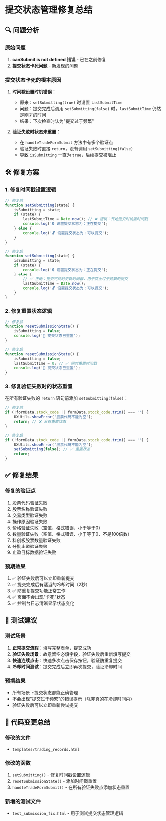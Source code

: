 # 提交状态管理修复总结

## 🔍 问题分析

### 原始问题
1. **canSubmit is not defined 错误** - 已在之前修复
2. **提交状态卡死问题** - 新发现的问题

### 提交状态卡死的根本原因
1. **时间戳设置时机错误**：
   - 原来：`setSubmitting(true)` 时设置 `lastSubmitTime`
   - 问题：提交完成后调用 `setSubmitting(false)` 时，`lastSubmitTime` 仍然是刚才的时间
   - 结果：下次检查时认为"提交过于频繁"

2. **验证失败时状态未重置**：
   - 在 `handleTradeFormSubmit` 方法中有多个验证点
   - 验证失败时直接 `return`，没有调用 `setSubmitting(false)`
   - 导致 `isSubmitting` 一直为 `true`，后续提交被阻止

## 🛠️ 修复方案

### 1. 修复时间戳设置逻辑
```javascript
// 修复前
function setSubmitting(state) {
    isSubmitting = state;
    if (state) {
        lastSubmitTime = Date.now(); // ❌ 错误：开始提交时设置时间戳
        console.log('🔒 设置提交状态为：正在提交');
    } else {
        console.log('🔓 设置提交状态为：可以提交');
    }
}

// 修复后
function setSubmitting(state) {
    isSubmitting = state;
    if (state) {
        console.log('🔒 设置提交状态为：正在提交');
    } else {
        // ✅ 正确：提交完成时更新时间戳，用于防止过于频繁的提交
        lastSubmitTime = Date.now();
        console.log('🔓 设置提交状态为：可以提交');
    }
}
```

### 2. 修复重置状态逻辑
```javascript
// 修复前
function resetSubmissionState() {
    isSubmitting = false;
    console.log('🔄 提交状态已重置');
}

// 修复后
function resetSubmissionState() {
    isSubmitting = false;
    lastSubmitTime = 0; // ✅ 同时重置时间戳
    console.log('🔄 提交状态已重置');
}
```

### 3. 修复验证失败时的状态重置
在所有验证失败的 `return` 语句前添加 `setSubmitting(false)`：

```javascript
// 修复前
if (!formData.stock_code || formData.stock_code.trim() === '') {
    UXUtils.showError('股票代码不能为空');
    return; // ❌ 没有重置状态
}

// 修复后
if (!formData.stock_code || formData.stock_code.trim() === '') {
    UXUtils.showError('股票代码不能为空');
    setSubmitting(false); // ✅ 重置状态
    return;
}
```

## ✅ 修复结果

### 修复的验证点
1. 股票代码验证失败
2. 股票名称验证失败
3. 交易类型验证失败
4. 操作原因验证失败
5. 价格验证失败（空值、格式错误、小于等于0）
6. 数量验证失败（空值、格式错误、小于等于0、不是100倍数）
7. 科创板股票数量验证失败
8. 分批止盈验证失败
9. 止盈目标数据验证失败

### 预期效果
1. ✅ 验证失败后可以立即重新提交
2. ✅ 提交完成后有适当的冷却时间（2秒）
3. ✅ 防重复提交功能正常工作
4. ✅ 页面不会出现"卡死"状态
5. ✅ 控制台日志清晰显示状态变化

## 🧪 测试建议

### 测试场景
1. **正常提交流程**：填写完整表单，提交成功
2. **验证失败场景**：故意留空必填字段，验证失败后重新填写提交
3. **快速连续点击**：快速多次点击保存按钮，验证防重复提交
4. **冷却时间测试**：提交完成后立即再次提交，验证冷却时间

### 预期结果
- 所有场景下提交状态都能正确管理
- 不会出现"提交过于频繁"的错误提示（除非真的在冷却时间内）
- 验证失败后可以立即重新尝试提交

## 📝 代码变更总结

### 修改的文件
- `templates/trading_records.html`

### 修改的函数
1. `setSubmitting()` - 修复时间戳设置逻辑
2. `resetSubmissionState()` - 添加时间戳重置
3. `handleTradeFormSubmit()` - 在所有验证失败点添加状态重置

### 新增的测试文件
- `test_submission_fix.html` - 用于测试提交状态管理逻辑